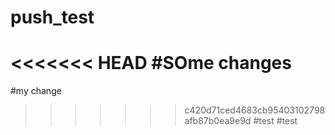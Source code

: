 push_test
=========
<<<<<<< HEAD
#SOme changes
=======
#my change
>>>>>>> c420d71ced4683cb95403102798afb87b0ea9e9d
#test
#test
